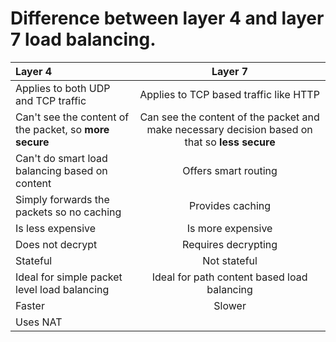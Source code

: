 # Difference between layer 4 and layer 7 load balancing.



| Layer 4                                                 |                           Layer 7                            |
| :------------------------------------------------------ | :----------------------------------------------------------: |
| Applies to both UDP and TCP traffic                     |            Applies to TCP based traffic like HTTP            |
| Can't see the content of the packet, so **more secure** | Can see the content of the packet and make necessary decision based on that so **less secure** |
| Can't do smart load balancing based on content          |                     Offers smart routing                     |
| Simply forwards the packets so no caching               |                       Provides caching                       |
| Is less expensive                                       |                      Is more expensive                       |
| Does not decrypt                                        |                     Requires decrypting                      |
| Stateful                                                |                         Not stateful                         |
| Ideal for simple packet level load balancing            |         Ideal for path content based load balancing          |
| Faster                                                  |                            Slower                            |
| Uses NAT                                                |                                                              |

